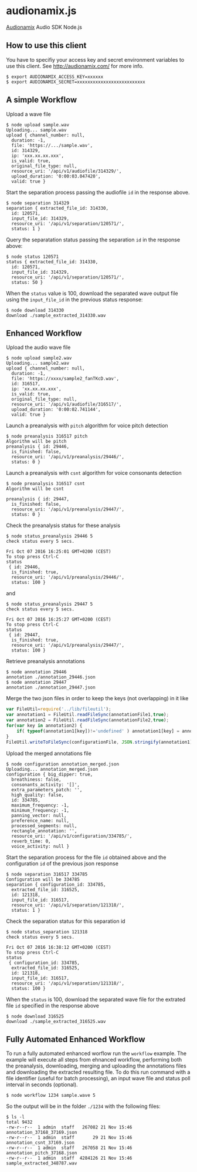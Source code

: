 # audionamix.js
[Audionamix](http://audionamix.com/) Audio SDK Node.js

## How to use this client
You have to specifiy your access key and secret environment variables to use this client. See http://audionamix.com/ for more info.

```
$ export AUDIONAMIX_ACCESS_KEY=xxxxxx
$ export AUDIONAMIX_SECRET=xxxxxxxxxxxxxxxxxxxxxxxxxx
```

## A simple Workflow

Upload a wave file
```
$ node upload sample.wav 
Uploading... sample.wav
upload { channel_number: null,
  duration: -1,
  file: 'https://.../sample.wav',
  id: 314329,
  ip: 'xxx.xx.xx.xxx',
  is_valid: true,
  original_file_type: null,
  resource_uri: '/api/v1/audiofile/314329/',
  upload_duration: '0:00:03.047420',
  valid: true }
```

Start the separation process passing the audiofile `id` in the response above.

```
$ node separation 314329
separation { extracted_file_id: 314330,
  id: 120571,
  input_file_id: 314329,
  resource_uri: '/api/v1/separation/120571/',
  status: 1 }
 ```

Query the separatation status passing the separation `id` in the response above:

```
$ node status 120571
status { extracted_file_id: 314330,
  id: 120571,
  input_file_id: 314329,
  resource_uri: '/api/v1/separation/120571/',
  status: 50 }
  ```

When the `status` value is 100, download the separated wave output file using the `input_file_id` in the previous status response:

```
$ node download 314330
download ./sample_extracted_314330.wav
```


## Enhanced Workflow

Upload the audio wave file

```
$ node upload sample2.wav 
Uploading... sample2.wav
upload { channel_number: null,
  duration: -1,
  file: 'https://xxxx/sample2_fanTKcD.wav',
  id: 316517,
  ip: 'xx.xx.xx.xxx',
  is_valid: true,
  original_file_type: null,
  resource_uri: '/api/v1/audiofile/316517/',
  upload_duration: '0:00:02.741144',
  valid: true }
```

Launch a preanalysis with `pitch` algorithm for voice pitch detection

```
$ node preanalysis 316517 pitch
Algorithm will be pitch
preanalysis { id: 29446,
  is_finished: false,
  resource_uri: '/api/v1/preanalysis/29446/',
  status: 0 }
```

Launch a preanalysis with `csnt` algorithm for voice consonants detection

```
$ node preanalysis 316517 csnt
Algorithm will be csnt

preanalysis { id: 29447,
  is_finished: false,
  resource_uri: '/api/v1/preanalysis/29447/',
  status: 0 }
```

Check the preanalysis status for these analysis

```
$ node status_preanalysis 29446 5
check status every 5 secs.

Fri Oct 07 2016 16:25:01 GMT+0200 (CEST) 
To stop press Ctrl-C
status
 { id: 29446,
  is_finished: true,
  resource_uri: '/api/v1/preanalysis/29446/',
  status: 100 }
```

and

```
$ node status_preanalysis 29447 5
check status every 5 secs.

Fri Oct 07 2016 16:25:27 GMT+0200 (CEST) 
To stop press Ctrl-C
status
 { id: 29447,
  is_finished: true,
  resource_uri: '/api/v1/preanalysis/29447/',
  status: 100 }
```

Retrieve preanalysis annotations

```
$ node annotation 29446
annotation ./annotation_29446.json
$ node annotation 29447
annotation ./annotation_29447.json
```

Merge the two json files in order to keep the keys (not overlapping) in it like

```javascript
var FileUtil=require('../lib/fileutil');
var annotation1 = FileUtil.readFileSync(annotationFile1,true);
var annotation2 = FileUtil.readFileSync(annotationFile2,true);
for(var key in annotation2) {
    if( typeof(annotation1[key])!='undefined' ) annotation1[key] = annotation2[key];
}
FileUtil.writeToFileSync(configurationFile, JSON.stringify(annotation1));
```

Upload the merged annotations file

```
$ node configuration annotation_merged.json 
Uploading... annotation_merged.json
configuration { big_dipper: true,
  breathiness: false,
  consonants_activity: '[]',
  extra_parameters_patch: '',
  high_quality: false,
  id: 334785,
  maximum_frequency: -1,
  minimum_frequency: -1,
  panning_vector: null,
  preference_name: null,
  processed_segments: null,
  rectangle_annotation: '',
  resource_uri: '/api/v1/configuration/334785/',
  reverb_time: 0,
  voice_activity: null }
```

Start the separation process for the file `id` obtained above and the configuration `id` of the previous json response

```
$ node separation 316517 334785
Configuration will be 334785
separation { configuration_id: 334785,
  extracted_file_id: 316525,
  id: 121318,
  input_file_id: 316517,
  resource_uri: '/api/v1/separation/121318/',
  status: 1 }
```

Check the separation status for this separation id

```
$ node status_separation 121318
check status every 5 secs.

Fri Oct 07 2016 16:38:12 GMT+0200 (CEST) 
To stop press Ctrl-C
status
 { configuration_id: 334785,
  extracted_file_id: 316525,
  id: 121318,
  input_file_id: 316517,
  resource_uri: '/api/v1/separation/121318/',
  status: 100 }
```

When the `status` is 100, download the separated wave file for the extrated file `id` specified in the response above

```
$ node download 316525
download ./sample_extracted_316525.wav
```

## Fully Automated Enhanced Workflow
To run a fully automated enhanced worflow run the `workflow` example. The example will execute all steps from ehnanced workflow, performing both the preanalysis, downloading, merging and uploading the annotations files and downloading the extracted resulting file.
To do this run command with a file identifier (useful for batch processing), an input wave file and status poll interval in seconds (optional).

```
$ node workflow 1234 sample.wave 5
```

So the output will be in the folder `./1234` with the following files:

```
$ ls -l
total 9432
-rw-r--r--  1 admin  staff   267082 21 Nov 15:46 annotation_37168_37169.json
-rw-r--r--  1 admin  staff       29 21 Nov 15:46 annotation_csnt_37169.json
-rw-r--r--  1 admin  staff   267058 21 Nov 15:46 annotation_pitch_37168.json
-rw-r--r--  1 admin  staff  4284126 21 Nov 15:46 sample_extracted_348787.wav
```
